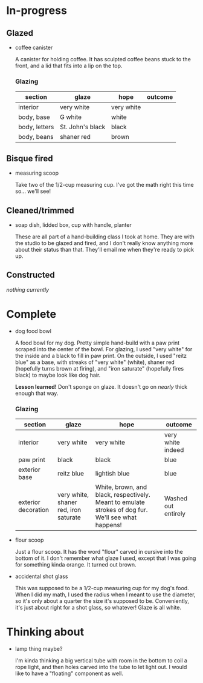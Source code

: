 # In-progress

## Glazed

- coffee canister

  A canister for holding coffee. It has sculpted coffee beans stuck to the
  front, and a lid that fits into a lip on the top.

  ### Glazing

  | section       | glaze            | hope       | outcome |
  | ------------- | ---------------- | ---------- | ------- |
  | interior      | very white       | very white |         |
  | body, base    | G white          | white      |         |
  | body, letters | St. John's black | black      |         |
  | body, beans   | shaner red       | brown      |         |

## Bisque fired

- measuring scoop

  Take two of the 1/2-cup measuring cup. I've got the math right this time so...
  we'll see!

## Cleaned/trimmed

- soap dish, lidded box, cup with handle, planter

  These are all part of a hand-building class I took at home. They are with the
  studio to be glazed and fired, and I don't really know anything more about
  their status than that. They'll email me when they're ready to pick up.

## Constructed

_nothing currently_

# Complete

- dog food bowl

  A food bowl for my dog. Pretty simple hand-build with a paw print scraped into
  the center of the bowl. For glazing, I used "very white" for the inside and a
  black to fill in paw print. On the outside, I used "reitz blue" as a base,
  with streaks of "very white" (white), shaner red (hopefully turns brown at
  firing), and "iron saturate" (hopefully fires black) to maybe look like dog
  hair.

  **Lesson learned!** Don't sponge on glaze. It doesn't go on _nearly_ thick
  enough that way.

  ### Glazing

  | section             | glaze                                 | hope                                                                                                | outcome             |
  | ------------------- | ------------------------------------- | --------------------------------------------------------------------------------------------------- | ------------------- |
  | interior            | very white                            | very white                                                                                          | very white indeed   |
  | paw print           | black                                 | black                                                                                               | blue                |
  | exterior base       | reitz blue                            | lightish blue                                                                                       | blue                |
  | exterior decoration | very white, shaner red, iron saturate | White, brown, and black, respectively. Meant to emulate strokes of dog fur. We'll see what happens! | Washed out entirely |

- flour scoop

  Just a flour scoop. It has the word "flour" carved in cursive into the bottom
  of it. I don't remember what glaze I used, except that I was going for
  something kinda orange. It turned out brown.

- accidental shot glass

  This was supposed to be a 1/2-cup measuring cup for my dog's food. When I did
  my math, I used the radius when I meant to use the diameter, so it's only
  about a quarter the size it's supposed to be. Conveniently, it's just about
  right for a shot glass, so whatever! Glaze is all white.

# Thinking about

- lamp thing maybe?

  I'm kinda thinking a big vertical tube with room in the bottom to coil a rope
  light, and then holes carved into the tube to let light out. I would like to
  have a "floating" component as well.
